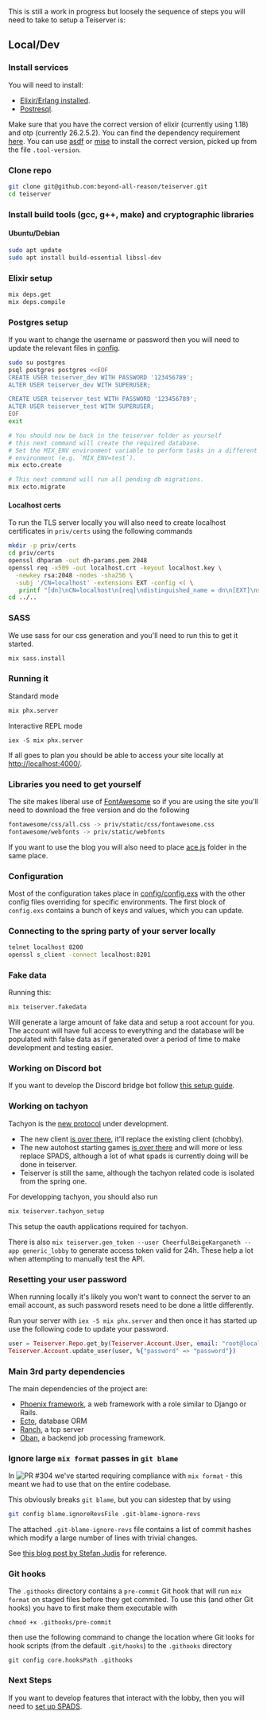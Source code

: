 This is still a work in progress but loosely the sequence of steps you will need to take to setup a Teiserver is:

## Local/Dev
### Install services
You will need to install:
- [Elixir/Erlang installed](https://elixir-lang.org/install.html).
- [Postresql](https://www.postgresql.org/download).

Make sure that you have the correct version of elixir (currently using 1.18) and otp (currently 26.2.5.2). You can find the dependency requirement [here](https://github.com/beyond-all-reason/teiserver/blob/master/mix.exs#L8).
You can use [asdf](https://github.com/asdf-vm/asdf) or [mise](https://mise.jdx.dev/dev-tools/) to install the correct version, picked up from the file `.tool-version`.


### Clone repo
```bash
git clone git@github.com:beyond-all-reason/teiserver.git
cd teiserver
```

### Install build tools (gcc, g++, make) and cryptographic libraries
#### Ubuntu/Debian
```bash
sudo apt update
sudo apt install build-essential libssl-dev
```

### Elixir setup
```bash
mix deps.get
mix deps.compile
```

### Postgres setup
If you want to change the username or password then you will need to update the relevant files in [config](/config).
```bash
sudo su postgres
psql postgres postgres <<EOF
CREATE USER teiserver_dev WITH PASSWORD '123456789';
ALTER USER teiserver_dev WITH SUPERUSER;

CREATE USER teiserver_test WITH PASSWORD '123456789';
ALTER USER teiserver_test WITH SUPERUSER;
EOF
exit

# You should now be back in the teiserver folder as yourself
# this next command will create the required database.
# Set the MIX_ENV environment variable to perform tasks in a different mix
# environment (e.g. `MIX_ENV=test`).
mix ecto.create

# This next command will run all pending db migrations.
mix ecto.migrate
```

#### Localhost certs
To run the TLS server locally you will also need to create localhost certificates in `priv/certs` using the following commands

```bash
mkdir -p priv/certs
cd priv/certs
openssl dhparam -out dh-params.pem 2048
openssl req -x509 -out localhost.crt -keyout localhost.key \
  -newkey rsa:2048 -nodes -sha256 \
  -subj '/CN=localhost' -extensions EXT -config <( \
   printf "[dn]\nCN=localhost\n[req]\ndistinguished_name = dn\n[EXT]\nsubjectAltName=DNS:localhost\nkeyUsage=digitalSignature\nextendedKeyUsage=serverAuth")
cd ../..
```

### SASS
We use sass for our css generation and you'll need to run this to get it started.
```bash
mix sass.install
```

### Running it
Standard mode
```bash
mix phx.server
```

Interactive REPL mode
```
iex -S mix phx.server
```
If all goes to plan you should be able to access your site locally at [http://localhost:4000/](http://localhost:4000/).

### Libraries you need to get yourself
The site makes liberal use of [FontAwesome](https://fontawesome.com/) so if you are using the site you'll need to download the free version and do the following
```bash
fontawesome/css/all.css -> priv/static/css/fontawesome.css
fontawesome/webfonts -> priv/static/webfonts
```

If you want to use the blog you will also need to place [ace.js](https://ace.c9.io/) folder in the same place.

### Configuration
Most of the configuration takes place in [config/config.exs](config/config.exs) with the other config files overriding for specific environments. The first block of `config.exs` contains a bunch of keys and values, which you can update.

### Connecting to the spring party of your server locally
```bash
telnet localhost 8200
openssl s_client -connect localhost:8201
```

### Fake data
Running this:
```bash
mix teiserver.fakedata
```

Will generate a large amount of fake data and setup a root account for you. The account will have full access to everything and the database will be populated with false data as if generated over a period of time to make development and testing easier.


### Working on Discord bot
If you want to develop the Discord bridge bot follow [this setup guide](https://github.com/beyond-all-reason/teiserver/blob/master/documents/guides/discord_bot.md).

### Working on tachyon

Tachyon is the [new protocol](https://beyond-all-reason.github.io/infrastructure/new_client/) under development.
* The new client [is over there](https://github.com/beyond-all-reason/bar-lobby), it'll replace the existing client (chobby).
* The new autohost starting games [is over there](https://github.com/beyond-all-reason/recoil-autohost) and will more or less replace SPADS, although a lot of what spads is currently doing will be done in teiserver.
* Teiserver is still the same, although the tachyon related code is isolated from the spring one.

For developping tachyon, you should also run
```bash
mix teiserver.tachyon_setup
```
This setup the oauth applications required for tachyon.

There is also `mix teiserver.gen_token --user CheerfulBeigeKarganeth --app generic_lobby` to generate access token valid for 24h. These help a lot when attempting to manually test the API.


### Resetting your user password
When running locally it's likely you won't want to connect the server to an email account, as such password resets need to be done a little differently.

Run your server with `iex -S mix phx.server` and then once it has started up use the following code to update your password.

```elixir
user = Teiserver.Repo.get_by(Teiserver.Account.User, email: "root@localhost")
Teiserver.Account.update_user(user, %{"password" => "password"})
```

### Main 3rd party dependencies
The main dependencies of the project are:
- [Phoenix framework](https://www.phoenixframework.org/), a web framework with a role similar to Django or Rails.
- [Ecto](https://github.com/elixir-ecto/ecto), database ORM
- [Ranch](https://github.com/ninenines/ranch), a tcp server
- [Oban](https://github.com/sorentwo/oban), a backend job processing framework.

### Ignore large `mix format` passes in `git blame`
In ![PR #304](https://github.com/beyond-all-reason/teiserver/pull/304) we've started requiring compliance with `mix format` - this meant we had to use that on the entire codebase.

This obviously breaks `git blame`, but you can sidestep that by using
```bash
git config blame.ignoreRevsFile .git-blame-ignore-revs
```

The attached `.git-blame-ignore-revs` file contains a list of commit hashes which modify a large number of lines with trivial changes.

See [this blog post by Stefan Judis](https://www.stefanjudis.com/today-i-learned/how-to-exclude-commits-from-git-blame/) for reference.

### Git hooks
The `.githooks` directory contains a `pre-commit` Git hook that will run `mix format` on staged files before they get commited.
To use this (and other Git hooks) you have to first make them executable with
```
chmod +x .githooks/pre-commit
```
then use the following command to change the location where Git looks for hook scripts (from the default `.git/hooks`) to the `.githooks` directory
```
git config core.hooksPath .githooks
```

### Next Steps
If you want to develop features that interact with the lobby, then you will need to [set up SPADS](/documents/guides/spads_install.md).
